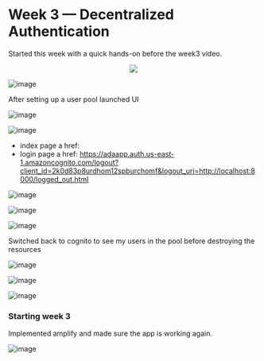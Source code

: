 # Week 3 — Decentralized Authentication


Started this week with a quick hands-on before the week3 video.

<p align="center">
  <img src="https://user-images.githubusercontent.com/96833570/222895419-1badd100-7e06-45e3-b00f-4b5154a25910.png"/>
</p>

![image](https://user-images.githubusercontent.com/96833570/222895825-182f5403-8c48-4099-8567-9681875b46ae.png)

After setting up a user pool launched UI

![image](https://user-images.githubusercontent.com/96833570/222896401-c683fec3-b91c-4294-88ee-3bd78890ab8f.png)

![image](https://user-images.githubusercontent.com/96833570/222896451-d8891bf8-b842-4601-b369-5d420e1bea2c.png)

* index page a href: 
* login page a href: https://adaapp.auth.us-east-1.amazoncognito.com/logout?client_id=2k0d83p8urdhom12spburchomf&logout_uri=http://localhost:8000/logged_out.html


![image](https://user-images.githubusercontent.com/96833570/222896643-b8945716-429e-493a-965b-91eb050912fd.png)

![image](https://user-images.githubusercontent.com/96833570/222896684-031b60b1-cbbd-4b0b-967e-477431f906e7.png)

![image](https://user-images.githubusercontent.com/96833570/222896699-46a387d7-2441-4899-b828-4b365750d3ba.png)

Switched back to cognito to see my users in the pool before destroying the resources

![image](https://user-images.githubusercontent.com/96833570/222896763-5e088955-7896-4871-aebc-442472d863b2.png)


![image](https://user-images.githubusercontent.com/96833570/222896711-0fe1bb3f-81b8-4491-a883-8a0ecefb8c18.png)

![image](https://user-images.githubusercontent.com/96833570/222896718-c405315c-8e31-4f19-9097-0cbad340772b.png)


### Starting week 3

Implemented amplify and made sure the app is working again.

![image](https://user-images.githubusercontent.com/96833570/224272882-85d2a713-f863-47c1-bf98-483c11baca7b.png)
